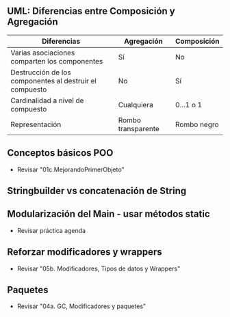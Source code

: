 ## UML: Diferencias entre Composición y Agregación
|Diferencias|Agregación|Composición|
| --- | --- | --- |
| Varias asociaciones comparten los componentes  | Sí | No |
| Destrucción de los componentes al destruir el compuesto | No | Sí | 
| Cardinalidad a nivel de compuesto | Cualquiera | 0...1 o 1 |
| Representación | Rombo transparente | Rombo negro |

## Conceptos básicos POO
- Revisar "01c.MejorandoPrimerObjeto"

## Stringbuilder vs concatenación de String


## Modularización del Main - usar métodos static
- Revisar práctica agenda

## Reforzar modificadores y wrappers
- Revisar "05b. Modificadores, Tipos de datos y Wrappers"

## Paquetes
- Revisar "04a. GC, Modificadores y paquetes"
